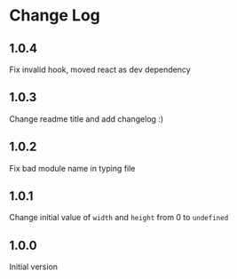 # Change Log

## 1.0.4

Fix invalid hook, moved react as dev dependency

## 1.0.3

Change readme title and add changelog :)

## 1.0.2

Fix bad module name in typing file

## 1.0.1

Change initial value of `width` and `height` from 0 to `undefined`

## 1.0.0

Initial version
